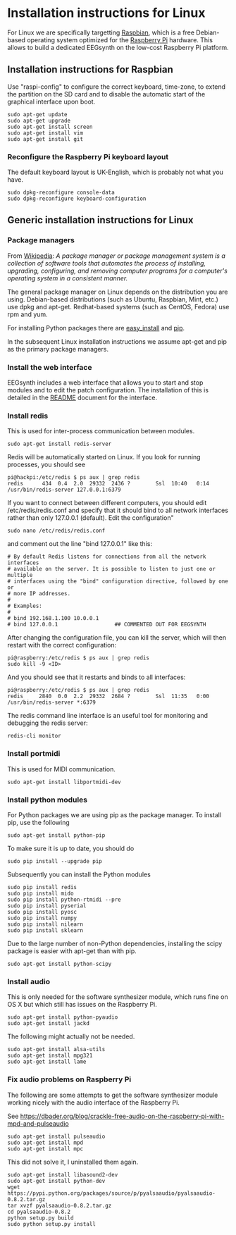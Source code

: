 # Installation instructions for Linux

For Linux we are specifically targetting [Raspbian](http://www.raspbian.org), which is a free Debian-based operating system optimized for the [Raspberry Pi](https://www.raspberrypi.org) hardware. This allows to build a dedicated EEGsynth on the low-cost Raspberry Pi platform.

## Installation instructions for Raspbian

Use "raspi-config" to configure the correct keyboard, time-zone, to extend the partition on the SD card and to disable the automatic start of the graphical interface upon boot.
```
sudo apt-get update
sudo apt-get upgrade
sudo apt-get install screen
sudo apt-get install vim
sudo apt-get install git
```

### Reconfigure the Raspberry Pi keyboard layout  

The default keyboard layout is UK-English, which is probably not what you have.
```
sudo dpkg-reconfigure console-data
sudo dpkg-reconfigure keyboard-configuration
```

## Generic installation instructions for Linux

### Package managers

From [Wikipedia](https://en.wikipedia.org/wiki/Package_manager): *A package manager or package management system is a collection of software tools that automates the process of installing, upgrading, configuring, and removing computer programs for a computer's operating system in a consistent manner.*

The general package manager on Linux depends on the distribution you are using. Debian-based distributions (such as Ubuntu, Raspbian, Mint, etc.) use dpkg and apt-get. Redhat-based systems (such as CentOS, Fedora) use rpm and yum.

For installing Python packages there are  [easy_install](https://setuptools.readthedocs.io/en/latest/easy_install.html) and [pip](https://pip.pypa.io/en/stable/).

In the subsequent Linux installation instructions we assume apt-get and pip as the primary package managers.

### Install the web interface

EEGsynth includes a web interface that allows you to start and stop modules and to edit the patch configuration. The installation of this is detailed in the [README](../interface/README.md) document for the interface.

### Install redis

This is used for inter-process communication between modules.

```
sudo apt-get install redis-server
```

Redis will be automatically started on Linux. If you look for running processes, you should see
```
pi@hackpi:/etc/redis $ ps aux | grep redis
redis      434  0.4  2.0  29332  2436 ?        Ssl  10:40   0:14 /usr/bin/redis-server 127.0.0.1:6379       
```

If you want to connect between different computers, you should edit /etc/redis/redis.conf and specify that it should bind to all network interfaces rather than only 127.0.0.1 (default). Edit the configuration"
```
sudo nano /etc/redis/redis.conf
```

and comment out the line "bind 127.0.0.1" like this:
```
# By default Redis listens for connections from all the network interfaces
# available on the server. It is possible to listen to just one or multiple
# interfaces using the "bind" configuration directive, followed by one or
# more IP addresses.
#
# Examples:
#
# bind 192.168.1.100 10.0.0.1
# bind 127.0.0.1                  ## COMMENTED OUT FOR EEGSYNTH
```

After changing the configuration file, you can kill the server, which will then restart with the correct configuration:
```
pi@raspberry:/etc/redis $ ps aux | grep redis
sudo kill -9 <ID>
```

And you should see that it restarts and binds to all interfaces:
```
pi@raspberry:/etc/redis $ ps aux | grep redis
redis     2840  0.0  2.2  29332  2684 ?        Ssl  11:35   0:00 /usr/bin/redis-server *:6379               
```

The redis command line interface is an useful tool for monitoring and debugging the redis server:
```
redis-cli monitor
```

### Install portmidi

This is used for MIDI communication.
```
sudo apt-get install libportmidi-dev
```

### Install python modules

For Python packages we are using pip as the package manager. To install pip, use the following
```
sudo apt-get install python-pip
```

To make sure it is up to date, you should do
```
sudo pip install --upgrade pip
```

Subsequently you can install the Python modules
```
sudo pip install redis
sudo pip install mido
sudo pip install python-rtmidi --pre
sudo pip install pyserial
sudo pip install pyosc
sudo pip install numpy
sudo pip install nilearn
sudo pip install sklearn
```

Due to the large number of non-Python dependencies, installing the scipy package is easier with apt-get than with pip.

```
sudo apt-get install python-scipy
```

### Install audio

This is only needed for the software synthesizer module, which runs fine on OS X but which still has issues on the Raspberry Pi.

```
sudo apt-get install python-pyaudio
sudo apt-get install jackd
```

The following might actually not be needed.

```
sudo apt-get install alsa-utils
sudo apt-get install mpg321
sudo apt-get install lame
```

### Fix audio problems on Raspberry Pi

The following are some attempts to get the software synthesizer module working nicely with the audio interface of the Raspberry Pi.

See https://dbader.org/blog/crackle-free-audio-on-the-raspberry-pi-with-mpd-and-pulseaudio

```
sudo apt-get install pulseaudio
sudo apt-get install mpd
sudo apt-get install mpc
```

This did not solve it, I uninstalled them again.

```
sudo apt-get install libasound2-dev
sudo apt-get install python-dev
wget https://pypi.python.org/packages/source/p/pyalsaaudio/pyalsaaudio-0.8.2.tar.gz
tar xvzf pyalsaaudio-0.8.2.tar.gz
cd pyalsaaudio-0.8.2
python setup.py build
sudo python setup.py install
```
